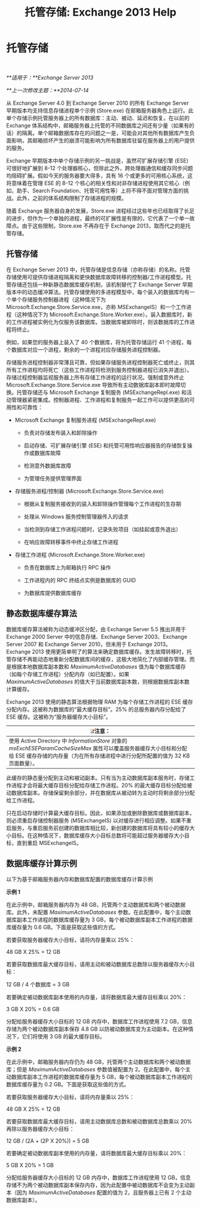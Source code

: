 ﻿---
title: '托管存储: Exchange 2013 Help'
TOCTitle: 托管存储
ms:assetid: efdaf80b-335c-491c-8eb5-1fafd297e8a2
ms:mtpsurl: https://technet.microsoft.com/zh-cn/library/Dn792020(v=EXCHG.150)
ms:contentKeyID: 62607052
ms.date: 01/11/2018
mtps_version: v=EXCHG.150
ms.translationtype: HT
---

# 托管存储

 

_**适用于：**Exchange Server 2013_

_**上一次修改主题：**2014-07-14_

从 Exchange Server 4.0 到 Exchange Server 2010 的所有 Exchange Server 早期版本均支持信息存储进程单个示例 (Store.exe) 在邮箱服务器角色上运行。此单个存储示例托管服务器上的所有数据库：主动、被动、延迟和恢复。在以前的 Exchange 体系结构中，邮箱服务器上托管的不同数据库之间还有少量（如果有的话）的隔离。单个邮箱数据库存在的问题之一是，可能会对其他所有数据库产生负面影响，其邮箱损坏产生的崩溃可能影响为所有数据库驻留在服务器上的用户提供的服务。

Exchange 早期版本中单个存储示例的另一挑战是，虽然可扩展存储引擎 (ESE) 可很好地扩展到 8-12 个处理器核心，但除此之外，跨处理器通信和缓存同步问题均阻碍扩展。假如今天的服务器要大得多，具有 16 个或更多的可用核心系统，这将意味着在管理 ESE 的 8-12 个核心的相关性和对非存储进程使用其它核心（例如，助手、Search Foundation、托管可用性等）上将不得不面对管理方面的挑战。此外，之前的体系结构限制了存储进程的规模。

随着 Exchange 服务器自身的发展，Store.exe 进程经过这些年也已经取得了长足的进步，但作为一个单独的进程，最终的可扩展性是有限的，它代表了一个单一故障点。由于这些限制，Store.exe 不再存在于 Exchange 2013，取而代之的是托管存储。

## 托管存储

在 Exchange Server 2013 中，托管存储是信息存储（亦称存储）的名称。托管存储使用可提供存储进程隔离和更快数据库故障转移的控制器/工作进程模型。托管存储还包括一种新静态数据库缓存机制，该机制替代了 Exchange Server 早期版本中的动态缓冲算法。托管存储使用的多进程模型中，每个装入的数据库均有一个单个存储服务控制器进程（这种情况下为 Microsoft.Exchange.Store.Service.exe，亦称 MSExchangeIS）和一个工作进程（这种情况下为 Microsoft.Exchange.Store.Worker.exe）。装入数据库时，新的工作进程被实例化为仅服务该数据库。当数据库被卸除时，则该数据库的工作进程将终止。

例如，如果您的服务器上装入了 40 个数据库，将为托管存储运行 41 个进程，每个数据库对应一个进程，剩余的一个进程对应存储服务进程控制器。

存储服务进程控制器非常薄且可靠，但如果存储服务进程控制器死亡或终止，则其所有工作进程均将死亡（这些工作进程将检测到服务控制器进程已消失并退出）。存储过程控制器监视服务器上所有存储工作进程的运行状况。强制或意外终止 Microsoft.Exchange.Store.Service.exe 导致所有主动数据库副本即时故障切换。托管存储还与 Microsoft Exchange 复制服务 (MSExchangeRepl.exe) 和活动管理器紧密集成。控制器进程、工作进程和复制服务一起工作可以提供更高的可用性和可靠性：

  - Microsoft Exchange 复制服务进程 (MSExchangeRepl.exe)
    
      - 负责对存储发布装入和卸除操作
    
      - 启动存储、可扩展存储引擎 (ESE) 和托管可用性响应器报告的存储恢复操作或数据库故障
    
      - 检测意外数据库故障
    
      - 为管理任务提供管理界面

  - 存储服务进程/控制器 (Microsoft.Exchange.Store.Service.exe)
    
      - 根据从复制服务接收到的装入和卸除操作管理每个工作进程的生存期
    
      - 处理从 Windows 服务控制管理器传入的请求
    
      - 当检测到存储工作进程问题时，记录失败项目（如挂起或意外退出）
    
      - 在响应故障转移事件中终止存储工作进程

  - 存储工作进程 (Microsoft.Exchange.Store.Worker.exe)
    
      - 负责在数据库上为邮箱执行 RPC 操作
    
      - 工作进程内的 RPC 终结点实例是数据库的 GUID
    
      - 为数据库提供数据库缓存

## 静态数据库缓存算法

数据库缓存算法被称为动态缓冲区分配，由 Exchange Server 5.5 推出并用于 Exchange 2000 Server 中的信息存储、Exchange Server 2003、Exchange Server 2007 和 Exchange Server 2010，但未用于 Exchange 2013。Exchange 2013 使用更简单明了的算法来确定数据库缓存。发生故障转移时，托管存储不再能动态地重新分配数据库间的缓存，这极大地简化了内部缓存管理。而是根据本地数据库副本数和 *MaximumActiveDatabases* 值为每个数据库缓存（如每个存储工作进程）分配内存（如已配置）。如果 *MaximumActiveDatabases* 的值大于当前数据库副本数，则根据数据库副本数计算缓存。

Exchange 2013 使用的静态算法根据物理 RAM 为每个存储工作进程的 ESE 缓存分配内存。这被称为数据库的“最大缓存目标”。25% 的总服务器内存分配给了 ESE 缓存。这被称为“服务器缓存大小目标”。

<table>
<thead>
<tr class="header">
<th><img src="images/Bb124558.note(EXCHG.150).gif" title="注意" alt="注意" />注意：</th>
</tr>
</thead>
<tbody>
<tr class="odd">
<td>使用 Active Directory 中 <em>InformationStore</em> 对象的 <em>msExchESEParamCacheSizeMax</em> 属性可以覆盖服务器缓存大小目标和分配给 ESE 缓存存储的内存量（为在所有存储进程中进行分配所配置的值为 32 KB 页面数量）。</td>
</tr>
</tbody>
</table>


此缓存的静态量分配到主动和被动副本。只有当为主动数据库副本服务时，存储工作进程才会将最大缓存目标分配给存储工作进程。20% 的最大缓存目标分配给被动数据库副本。存储保留剩余部分，并在数据库从被动转为主动时将剩余部分分配给工作进程。

只在启动存储时计算最大缓存目标。因此，如果添加或删除数据库或数据库副本，则必须重启存储控制器服务 (MSExchangeIS) 以对缓存进行相应调整。如果不重启服务，与重启服务前创建的数据库相比较，新创建的数据库将具有较小的缓存大小目标。在这种情况下，数据库缓存大小目标总数将可能超过服务器缓存大小目标，直到重启 MSExchangeIS。

## 数据库缓存计算示例

以下为基于邮箱服务器内存和数据库配置的数据库缓存计算示例

**示例 1**

在此示例中，邮箱服务器内存为 48 GB，托管两个主动数据库和两个被动数据库。此外，未配置 *MaximumActiveDatabases* 参数。在此配置中，每个主动数据库副本工作进程的数据库缓存量为 3 GB，每个被动数据库副本工作进程的数据库缓存量为 0.6 GB。下面是获取这些值的方式。

若要获取服务器缓存大小目标，请将内存量乘以 25%：

48 GB X 25% = 12 GB

若要获取数据库最大缓存目标，请用主动和被动数据库总数除以服务器缓存大小目标：

12 GB / 4 个数据库 = 3 GB

若要确定被动数据库副本使用的内存量，请将数据库最大缓存目标乘以 20%：

3 GB X 20% = 0.6 GB

分配给服务器缓存大小目标的 12 GB 内存中，数据库工作进程使用 7.2 GB，信息存储为两个被动数据库副本保存 4.8 GB 以防被动数据库变为主动副本。在这种情况下，它们将使用 3 GB 的最大缓存目标。

**示例 2**

在此示例中，邮箱服务器内存仍为 48 GB，托管两个主动数据库和两个被动数据库；但是 *MaximumActiveDatabases* 参数值被配置为 2。在此配置中，每个主动数据库副本工作进程的数据库缓存量为 5 GB，每个被动数据库副本工作进程的数据库缓存量为 0.2 GB。下面是获取这些值的方式。

若要获取服务器缓存大小目标，请将内存量乘以 25%：

48 GB X 25% = 12 GB

若要获取数据库最大缓存目标，请用主动数据库总数和被动数据库总数乘以 20% 再除以服务器缓存大小目标：

12 GB / (2A + (2P X 20%)) = 5 GB

若要确定被动数据库副本使用的内存量，请将数据库最大缓存目标乘以 20%：

5 GB X 20% = 1 GB

分配给服务器缓存大小目标的 12 GB 内存中，数据库工作进程使用 12 GB，信息存储不为两个被动数据库副本保存内存，因为此配置中被动数据库不会变为主动副本（因为 *MaximumActiveDatabases* 配置的值为 2，且服务器上已有 2 个主动数据库副本）。

